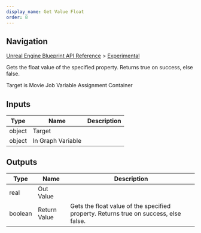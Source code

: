 ```yaml
---
display_name: Get Value Float
order: 8
---
```

## Navigation

[Unreal Engine Blueprint API Reference](https://dev.epicgames.com/documentation/en-us/unreal-engine/BlueprintAPI) > [Experimental](https://dev.epicgames.com/documentation/en-us/unreal-engine/BlueprintAPI/Experimental)

Gets the float value of the specified property. Returns true on success, else false.

Target is Movie Job Variable Assignment Container

## Inputs

| Type | Name | Description |
| --- | --- | --- |
| object | Target |  |
| object | In Graph Variable |  |

## Outputs

| Type | Name | Description |
| --- | --- | --- |
| real | Out Value |  |
| boolean | Return Value | Gets the float value of the specified property. Returns true on success, else false. |

